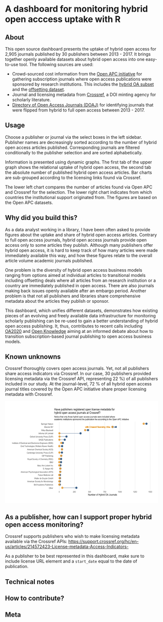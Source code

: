 # A dashboard for monitoring hybrid open acccess uptake with R






## About 

This open source dashboard presents the uptake of hybrid open access for 2,905 journals published by 30 publishers between  2013 - 2017. It brings together openly available datasets about hybrid open access into one easy-to-use tool. The following sources are used:

- Crowd-sourced cost information from the [Open APC initiative](https://github.com/openapc/openapc-de) for gathering subscription journals where open access publications were sponsored by research institutions. This includes the [hybrid OA subset](https://github.com/OpenAPC/openapc-de/blob/master/data/apc_de.csv) and the [offsetting dataset](https://github.com/OpenAPC/openapc-de/tree/master/data/offsetting).
- Journal and licensing metadata from [Crossref](https://www.crossref.org/), a DOI minting agency for scholarly literature.
- [Directory of Open Access Journals (DOAJ)](https://doaj.org/) for identifying journals that were flipped from hybrid to full open access between 2013 - 2017.

## Usage

Choose a publisher or journal via the select boxes in the left sidebar. Publisher names are decreasingly sorted according to the number of hybrid open access articles published. Corresponding journals are filtered conditionally to the publisher selection and are sorted alphabetically. 

Information is presented using dynamic graphs. The first tab of the upper graph shows the relational uptake of hybrid open access, the second tab the absolute number of published hybrid open access articles. Bar charts are sub-grouped according to the licensing links found via Crossref. 

The lower left chart compares the number of articles found via Open APC and Crossref for the selection. The lower right chart indicates from which countries the institutional support originated from. The figures are based on the Open APC datasets.

## Why did you build this?

As a data analyst working in a library, I have been often asked to provide figures about the uptake and share of hybrid open access articles. Contrary to full open access journals, hybrid open access journals provide open access only to some articles they publish. Although many publishers offer hybrid open access, it is hard to keep track of how many articles were made immediately available this way, and how these figures relate to the overall article volume academic journals published.

One problem is the diversity of hybrid open access business models ranging from options aimed at individual articles to transitional models including offsetting deals where all articles from an research institution or a country are immediately published in open access. There are also journals making back issues openly available after an embargo period. Another problem is that not all publishers and libraries share comprehensive metadata about the articles they publish or sponsor.

This dashboard, which unifies different datasets, demonstrates how existing pieces of an evolving and freely available data infrastructure for monitoring scholarly publishing can be re-used to gain a better understanding of hybrid open access publishing. It, thus, contributes to recent calls including [OA2020](https://oa2020.org/) and [Open Knowledge](https://blog.okfn.org/2017/10/24/understanding-the-costs-of-scholarly-publishing-why-we-need-a-public-data-infrastructure-of-publishing-costs/) aiming at an informed debate about how to transition subscription-based journal publishing to open access business models.

## Known unknowns



Crossref thoroughly covers open access journals. Yet, not all publishers share access indicators via Crossref. In our case, 30 publishers provided licensing
metadata via the Crossref API, representing 22 %) of all publishers included in our study. At the journal-level, 72 % of all hybrid open access journal titles covered by the Open APC initiative share proper licensing metadata with Crossref.

![plot of chunk unnamed-chunk-14](figure/unnamed-chunk-14-1.png)

## As a publisher, how can I support proper hybrid open access monitoring?

Crossref supports publishers who wish to make licensing metadata available via the Crossref APIs:
<https://support.crossref.org/hc/en-us/articles/214572423-License-metadata-Access-Indicators->

As a publisher to be best represented in this dashboard, make sure to include license URL element and a `start_date` equal to the date of publication.

## Technical notes

## How to contribute?

## Meta
